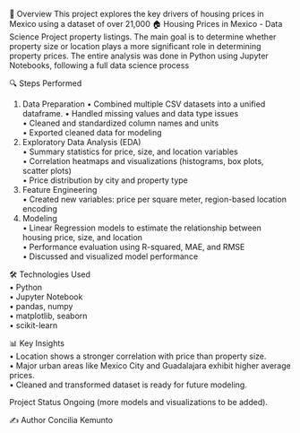 ﻿📌 Overview
This project explores the key drivers of housing prices in Mexico using a dataset of over 21,000 🏠 Housing Prices in Mexico - Data Science Project
property listings. The main goal is to determine whether property size or location plays a more significant role in determining property prices. The entire analysis was done in Python using Jupyter Notebooks, following a full data science process

🔍 Steps Performed
1. Data Preparation
•    Combined multiple CSV datasets into a unified dataframe.
•    Handled missing values and data type issues  
•    Cleaned and standardized column names and units  
•    Exported cleaned data for modeling  
2. Exploratory Data Analysis (EDA)  
•    Summary statistics for price, size, and location variables  
•    Correlation heatmaps and visualizations (histograms, box plots, scatter plots)  
•    Price distribution by city and property type  
3. Feature Engineering  
•    Created new variables: price per square meter, region-based location encoding      
4. Modeling  
•    Linear Regression models to estimate the relationship between housing price, size, and location     
•    Performance evaluation using R-squared, MAE, and RMSE    
•    Discussed and visualized model performance   



🛠️ Technologies Used  
•    Python  
•    Jupyter Notebook  
•    pandas, numpy  
•    matplotlib, seaborn  
•    scikit-learn  

📊 Key Insights  
•    Location shows a stronger correlation with price than property size.  
•    Major urban areas like Mexico City and Guadalajara exhibit higher average prices.  
•    Cleaned and transformed dataset is ready for future modeling.  

Project Status
Ongoing (more models and visualizations to be added).

✍️ Author
Concilia Kemunto


